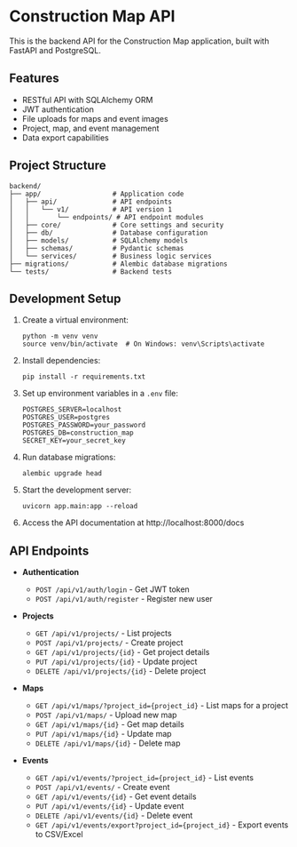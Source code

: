 # Construction Map API

This is the backend API for the Construction Map application, built with FastAPI and PostgreSQL.

## Features

- RESTful API with SQLAlchemy ORM
- JWT authentication
- File uploads for maps and event images
- Project, map, and event management
- Data export capabilities

## Project Structure

```
backend/
├── app/                  # Application code
│   ├── api/              # API endpoints
│   │   └── v1/           # API version 1
│   │       └── endpoints/ # API endpoint modules
│   ├── core/             # Core settings and security
│   ├── db/               # Database configuration
│   ├── models/           # SQLAlchemy models
│   ├── schemas/          # Pydantic schemas
│   └── services/         # Business logic services
├── migrations/           # Alembic database migrations
└── tests/                # Backend tests
```

## Development Setup

1. Create a virtual environment:
   ```
   python -m venv venv
   source venv/bin/activate  # On Windows: venv\Scripts\activate
   ```

2. Install dependencies:
   ```
   pip install -r requirements.txt
   ```

3. Set up environment variables in a `.env` file:
   ```
   POSTGRES_SERVER=localhost
   POSTGRES_USER=postgres
   POSTGRES_PASSWORD=your_password
   POSTGRES_DB=construction_map
   SECRET_KEY=your_secret_key
   ```

4. Run database migrations:
   ```
   alembic upgrade head
   ```

5. Start the development server:
   ```
   uvicorn app.main:app --reload
   ```

6. Access the API documentation at http://localhost:8000/docs

## API Endpoints

- **Authentication**
  - `POST /api/v1/auth/login` - Get JWT token
  - `POST /api/v1/auth/register` - Register new user

- **Projects**
  - `GET /api/v1/projects/` - List projects
  - `POST /api/v1/projects/` - Create project
  - `GET /api/v1/projects/{id}` - Get project details
  - `PUT /api/v1/projects/{id}` - Update project
  - `DELETE /api/v1/projects/{id}` - Delete project

- **Maps**
  - `GET /api/v1/maps/?project_id={project_id}` - List maps for a project
  - `POST /api/v1/maps/` - Upload new map
  - `GET /api/v1/maps/{id}` - Get map details
  - `PUT /api/v1/maps/{id}` - Update map
  - `DELETE /api/v1/maps/{id}` - Delete map

- **Events**
  - `GET /api/v1/events/?project_id={project_id}` - List events
  - `POST /api/v1/events/` - Create event
  - `GET /api/v1/events/{id}` - Get event details
  - `PUT /api/v1/events/{id}` - Update event
  - `DELETE /api/v1/events/{id}` - Delete event
  - `GET /api/v1/events/export?project_id={project_id}` - Export events to CSV/Excel 
